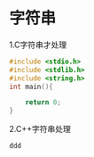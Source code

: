 # 字符串

1.C字符串才处理

```c
#include <stdio.h>
#include <stdlib.h>
#include <string.h>
int main(){

    return 0;
}
```

2.C++字符串处理

```
ddd
```
